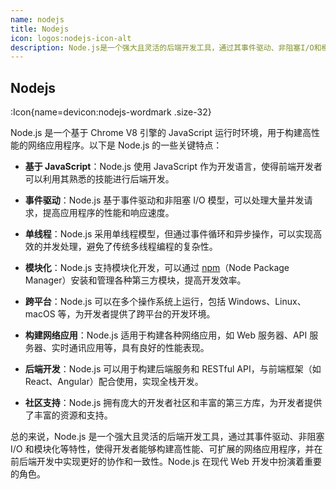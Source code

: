 ```yaml
---
name: nodejs
title: Nodejs
icon: logos:nodejs-icon-alt
description: Node.js是一个强大且灵活的后端开发工具，通过其事件驱动、非阻塞I/O和模块化等特性，使得开发者能够构建高性能、可扩展的网络应用程序，并在前后端开发中实现更好的协作和一致性。Node.js在现代Web开发中扮演着重要的角色。
---
```


## Nodejs

:Icon{name=devicon:nodejs-wordmark .size-32}

Node.js 是一个基于 Chrome V8 引擎的 JavaScript 运行时环境，用于构建高性能的网络应用程序。以下是 Node.js 的一些关键特点：

- **基于 JavaScript**：Node.js 使用 JavaScript 作为开发语言，使得前端开发者可以利用其熟悉的技能进行后端开发。

- **事件驱动**：Node.js 基于事件驱动和非阻塞 I/O 模型，可以处理大量并发请求，提高应用程序的性能和响应速度。

- **单线程**：Node.js 采用单线程模型，但通过事件循环和异步操作，可以实现高效的并发处理，避免了传统多线程编程的复杂性。

- **模块化**：Node.js 支持模块化开发，可以通过 [npm](npm.md)（Node Package Manager）安装和管理各种第三方模块，提高开发效率。

- **跨平台**：Node.js 可以在多个操作系统上运行，包括 Windows、Linux、macOS 等，为开发者提供了跨平台的开发环境。

- **构建网络应用**：Node.js 适用于构建各种网络应用，如 Web 服务器、API 服务器、实时通讯应用等，具有良好的性能表现。

- **后端开发**：Node.js 可以用于构建后端服务和 RESTful API，与前端框架（如 React、Angular）配合使用，实现全栈开发。

- **社区支持**：Node.js 拥有庞大的开发者社区和丰富的第三方库，为开发者提供了丰富的资源和支持。

总的来说，Node.js 是一个强大且灵活的后端开发工具，通过其事件驱动、非阻塞 I/O 和模块化等特性，使得开发者能够构建高性能、可扩展的网络应用程序，并在前后端开发中实现更好的协作和一致性。Node.js 在现代 Web 开发中扮演着重要的角色。
